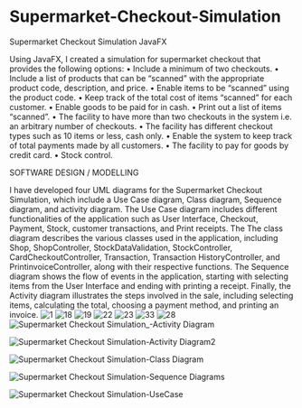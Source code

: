 # Supermarket-Checkout-Simulation
Supermarket Checkout Simulation JavaFX

Using JavaFX, I created a simulation for supermarket checkout that provides the following options:
• Include a minimum of two checkouts.
• Include a list of products that can be “scanned” with the appropriate product code, description, and price.
• Enable items to be “scanned” using the product code.
• Keep track of the total cost of items “scanned” for each customer.
• Enable goods to be paid for in cash.
• Print out a list of items “scanned”.
• The facility to have more than two checkouts in the system i.e. an arbitrary number of checkouts.
• The facility has different checkout types such as 10 items or less, cash only.
• Enable the system to keep track of total payments made by all customers.
• The facility to pay for goods by credit card.
• Stock control.

SOFTWARE DESIGN / MODELLING

I have developed four UML diagrams for the Supermarket Checkout Simulation, which include a Use Case diagram, 
Class diagram, Sequence diagram, and  activity diagram. The Use Case diagram includes different functionalities of 
the application such as User Interface, Checkout, Payment, Stock, customer transactions, and Print receipts. The 
The class diagram describes the various classes used in the application, including Shop, ShopController, StockDataValidation, 
StockController, CardCheckoutController, Transaction, Transaction HistoryController, and PrintinvoiceController, along with 
their respective functions. The Sequence diagram shows the flow of events in the application, starting with selecting items 
from the User Interface and ending with printing a receipt. Finally, the Activity diagram illustrates the steps involved in the sale, 
including selecting items, calculating the total, choosing a payment method, and printing an invoice.
![1](https://user-images.githubusercontent.com/72950401/236645655-e3cfde6d-d11d-4a0b-b100-2d6becc67a60.jpg)
![18](https://user-images.githubusercontent.com/72950401/236645679-ffd202fd-c44e-4980-ac20-26c56b8e6204.jpg)
![19](https://user-images.githubusercontent.com/72950401/236645685-b887b228-ef1e-4edd-b85d-236d2f1eb96c.jpg)
![22](https://user-images.githubusercontent.com/72950401/236645693-ff39d28a-f957-4eee-a8eb-d79e594c7bbd.jpg)
![23](https://user-images.githubusercontent.com/72950401/236645696-517f4b64-3d79-4b0d-be8f-da17c1bb400a.jpg)
![33](https://user-images.githubusercontent.com/72950401/236645702-86e90457-1c93-4476-aa1c-1e3389e52db0.jpg)
![28](https://user-images.githubusercontent.com/72950401/236645699-9ff5ba7d-03e8-4b57-abb4-e7c196129867.jpg)
![Supermarket Checkout Simulation_-Activity Diagram](https://user-images.githubusercontent.com/72950401/236645741-3e113a87-63c4-4c21-b8b9-4b4d52dab913.jpg)

![Supermarket Checkout Simulation-Activity Diagram2](https://user-images.githubusercontent.com/72950401/236645766-ce5e8040-97c5-4c38-87d5-2b7c7e0ffc7c.jpg)

![Supermarket Checkout Simulation-Class Diagram](https://user-images.githubusercontent.com/72950401/236645769-836ef121-77db-492e-811c-decdf783d4c9.jpg)


![Supermarket Checkout Simulation-Sequence Diagrams](https://user-images.githubusercontent.com/72950401/236645774-0302afd6-028f-4177-bef1-5292e639876b.jpg)

![Supermarket Checkout Simulation-UseCase](https://user-images.githubusercontent.com/72950401/236645775-02606acd-224a-42ca-9a89-8751a5959516.jpg)
